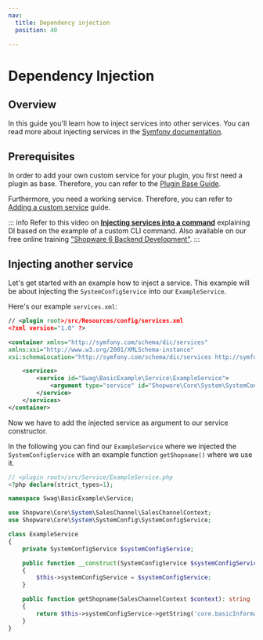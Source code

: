 ```yaml
---
nav:
  title: Dependency injection
  position: 40

---
```


# Dependency Injection

## Overview

In this guide you'll learn how to inject services into other services. You can read more about injecting services in the [Symfony documentation](https://symfony.com/doc/current/service_container.html#injecting-services-config-into-a-service).

## Prerequisites

In order to add your own custom service for your plugin, you first need a plugin as base. Therefore, you can refer to the [Plugin Base Guide](../plugin-base-guide).

Furthermore, you need a working service. Therefore, you can refer to [Adding a custom service](add-custom-service) guide.

::: info
Refer to this video on **[Injecting services into a command](https://www.youtube.com/watch?v=Z4kyx9J1xaQ)** explaining DI based on the example of a custom CLI command. Also available on our free online training ["Shopware 6 Backend Development"](https://academy.shopware.com/courses/shopware-6-backend-development-with-jisse-reitsma).
:::

## Injecting another service

Let's get started with an example how to inject a service. This example will be about injecting the `SystemConfigService` into our `ExampleService`.

Here's our example `services.xml`:

```xml
// <plugin root>/src/Resources/config/services.xml
<?xml version="1.0" ?>

<container xmlns="http://symfony.com/schema/dic/services"
xmlns:xsi="http://www.w3.org/2001/XMLSchema-instance"
xsi:schemaLocation="http://symfony.com/schema/dic/services http://symfony.com/schema/dic/services/services-1.0.xsd">

    <services>
        <service id="Swag\BasicExample\Service\ExampleService">
            <argument type="service" id="Shopware\Core\System\SystemConfig\SystemConfigService"/>
        </service>
    </services>
</container>
```

Now we have to add the injected service as argument to our service constructor.

In the following you can find our `ExampleService` where we injected the `SystemConfigService` with an example function `getShopname()` where we use it.

```php
// <plugin root>/src/Service/ExampleService.php
<?php declare(strict_types=1);

namespace Swag\BasicExample\Service;

use Shopware\Core\System\SalesChannel\SalesChannelContext;
use Shopware\Core\System\SystemConfig\SystemConfigService;

class ExampleService
{
    private SystemConfigService $systemConfigService;

    public function __construct(SystemConfigService $systemConfigService)
    {
        $this->systemConfigService = $systemConfigService;
    }

    public function getShopname(SalesChannelContext $context): string
    {
        return $this->systemConfigService->getString('core.basicInformation.shopName', $context->getSalesChannel()->getId());
    }
}
```
